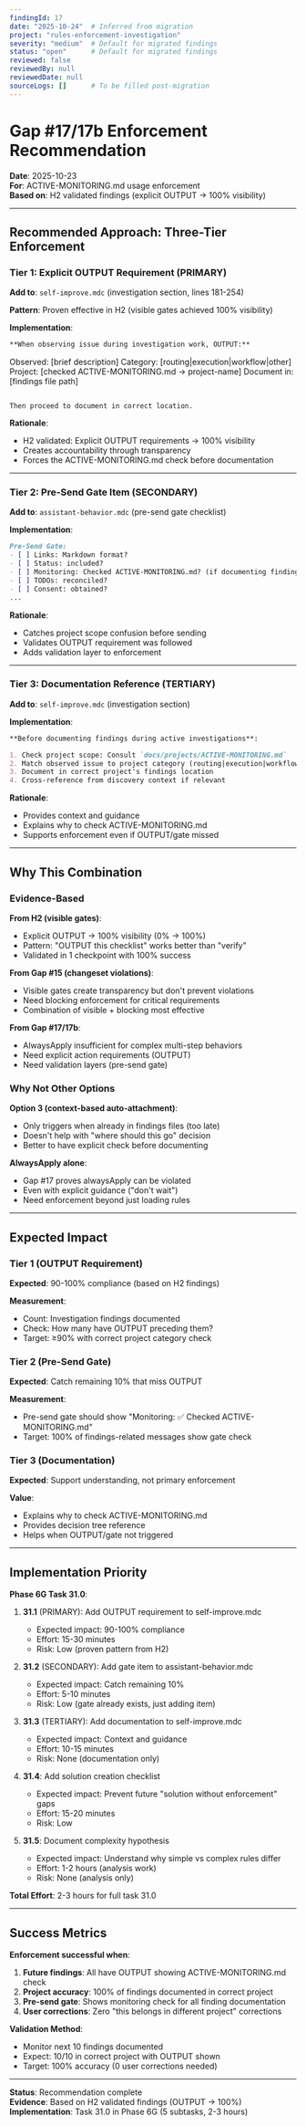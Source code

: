 ```yaml
---
findingId: 17
date: "2025-10-24"  # Inferred from migration
project: "rules-enforcement-investigation"
severity: "medium"  # Default for migrated findings
status: "open"      # Default for migrated findings
reviewed: false
reviewedBy: null
reviewedDate: null
sourceLogs: []      # To be filled post-migration
---
```


# Gap #17/17b Enforcement Recommendation

**Date**: 2025-10-23  
**For**: ACTIVE-MONITORING.md usage enforcement  
**Based on**: H2 validated findings (explicit OUTPUT → 100% visibility)

---

## Recommended Approach: Three-Tier Enforcement

### Tier 1: Explicit OUTPUT Requirement (PRIMARY)

**Add to**: `self-improve.mdc` (investigation section, lines 181-254)

**Pattern**: Proven effective in H2 (visible gates achieved 100% visibility)

**Implementation**:

```markdown
**When observing issue during investigation work, OUTPUT:**

```
Observed: [brief description]
Category: [routing|execution|workflow|other]
Project: [checked ACTIVE-MONITORING.md → project-name]
Document in: [findings file path]
```

Then proceed to document in correct location.
```

**Rationale**:
- H2 validated: Explicit OUTPUT requirements → 100% visibility
- Creates accountability through transparency
- Forces the ACTIVE-MONITORING.md check before documentation

---

### Tier 2: Pre-Send Gate Item (SECONDARY)

**Add to**: `assistant-behavior.mdc` (pre-send gate checklist)

**Implementation**:

```markdown
Pre-Send Gate:
- [ ] Links: Markdown format?
- [ ] Status: included?
- [ ] Monitoring: Checked ACTIVE-MONITORING.md? (if documenting finding)
- [ ] TODOs: reconciled?
- [ ] Consent: obtained?
...
```

**Rationale**:
- Catches project scope confusion before sending
- Validates OUTPUT requirement was followed
- Adds validation layer to enforcement

---

### Tier 3: Documentation Reference (TERTIARY)

**Add to**: `self-improve.mdc` (investigation section)

**Implementation**:

```markdown
**Before documenting findings during active investigations**:

1. Check project scope: Consult `docs/projects/ACTIVE-MONITORING.md`
2. Match observed issue to project category (routing|execution|workflow)
3. Document in correct project's findings location
4. Cross-reference from discovery context if relevant
```

**Rationale**:
- Provides context and guidance
- Explains why to check ACTIVE-MONITORING.md
- Supports enforcement even if OUTPUT/gate missed

---

## Why This Combination

### Evidence-Based

**From H2 (visible gates)**:
- Explicit OUTPUT → 100% visibility (0% → 100%)
- Pattern: "OUTPUT this checklist" works better than "verify"
- Validated in 1 checkpoint with 100% success

**From Gap #15 (changeset violations)**:
- Visible gates create transparency but don't prevent violations
- Need blocking enforcement for critical requirements
- Combination of visible + blocking most effective

**From Gap #17/17b**:
- AlwaysApply insufficient for complex multi-step behaviors
- Need explicit action requirements (OUTPUT)
- Need validation layers (pre-send gate)

### Why Not Other Options

**Option 3 (context-based auto-attachment)**: 
- Only triggers when already in findings files (too late)
- Doesn't help with "where should this go" decision
- Better to have explicit check before documenting

**AlwaysApply alone**:
- Gap #17 proves alwaysApply can be violated
- Even with explicit guidance ("don't wait")
- Need enforcement beyond just loading rules

---

## Expected Impact

### Tier 1 (OUTPUT Requirement)

**Expected**: 90-100% compliance (based on H2 findings)

**Measurement**:
- Count: Investigation findings documented
- Check: How many have OUTPUT preceding them?
- Target: ≥90% with correct project category check

### Tier 2 (Pre-Send Gate)

**Expected**: Catch remaining 10% that miss OUTPUT

**Measurement**:
- Pre-send gate should show "Monitoring: ✅ Checked ACTIVE-MONITORING.md"
- Target: 100% of findings-related messages show gate check

### Tier 3 (Documentation)

**Expected**: Support understanding, not primary enforcement

**Value**:
- Explains why to check ACTIVE-MONITORING.md
- Provides decision tree reference
- Helps when OUTPUT/gate not triggered

---

## Implementation Priority

**Phase 6G Task 31.0**:

1. **31.1** (PRIMARY): Add OUTPUT requirement to self-improve.mdc
   - Expected impact: 90-100% compliance
   - Effort: 15-30 minutes
   - Risk: Low (proven pattern from H2)

2. **31.2** (SECONDARY): Add gate item to assistant-behavior.mdc
   - Expected impact: Catch remaining 10%
   - Effort: 5-10 minutes
   - Risk: Low (gate already exists, just adding item)

3. **31.3** (TERTIARY): Add documentation to self-improve.mdc
   - Expected impact: Context and guidance
   - Effort: 10-15 minutes
   - Risk: None (documentation only)

4. **31.4**: Add solution creation checklist
   - Expected impact: Prevent future "solution without enforcement" gaps
   - Effort: 15-20 minutes
   - Risk: Low

5. **31.5**: Document complexity hypothesis
   - Expected impact: Understand why simple vs complex rules differ
   - Effort: 1-2 hours (analysis work)
   - Risk: None (analysis only)

**Total Effort**: 2-3 hours for full task 31.0

---

## Success Metrics

**Enforcement successful when**:

1. **Future findings**: All have OUTPUT showing ACTIVE-MONITORING.md check
2. **Project accuracy**: 100% of findings documented in correct project
3. **Pre-send gate**: Shows monitoring check for all finding documentation
4. **User corrections**: Zero "this belongs in different project" corrections

**Validation Method**:
- Monitor next 10 findings documented
- Expect: 10/10 in correct project with OUTPUT shown
- Target: 100% accuracy (0 user corrections needed)

---

**Status**: Recommendation complete  
**Evidence**: Based on H2 validated findings (OUTPUT → 100%)  
**Implementation**: Task 31.0 in Phase 6G (5 subtasks, 2-3 hours)

